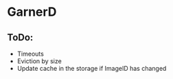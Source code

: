 # GarnerD

## ToDo:
- Timeouts
- Eviction by size
- Update cache in the storage if ImageID has changed
